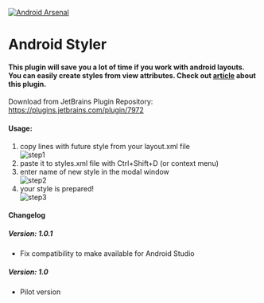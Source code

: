 [![Android Arsenal](https://img.shields.io/badge/Android%20Arsenal-Android%20Styler-green.svg?style=flat)](https://android-arsenal.com/details/1/2706)
# Android Styler
#### This plugin will save you a lot of time if you work with android layouts. You can easily create styles from view attributes. Check out [article](https://yalantis.com/blog/android-studio-plugin-development/) about this plugin.

Download from JetBrains Plugin Repository: https://plugins.jetbrains.com/plugin/7972

#### Usage: 
1. copy lines with future style from your layout.xml file <br>
![step1](https://github.com/alexzaitsev/android-styler/blob/master/screenshots/01.jpg)
2. paste it to styles.xml file with Ctrl+Shift+D (or context menu) <br>
3. enter name of new style in the modal window <br>
![step2](https://github.com/alexzaitsev/android-styler/blob/master/screenshots/02.jpg)
4. your style is prepared! <br>
![step3](https://github.com/alexzaitsev/android-styler/blob/master/screenshots/03.jpg)

#### Changelog

##### Version: 1.0.1

  * Fix compatibility to make available for Android Studio

##### Version: 1.0

  * Pilot version
